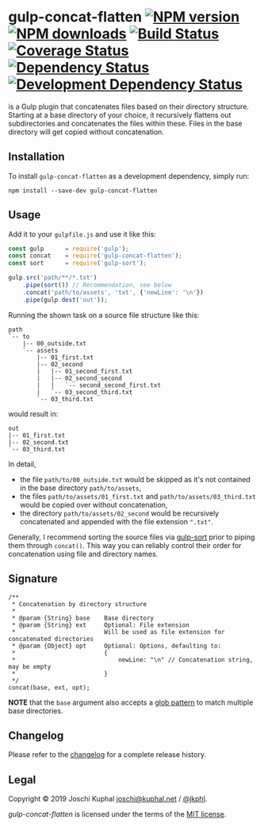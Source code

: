 # gulp-concat-flatten [![NPM version][npm-image]][npm-url] [![NPM downloads][npm-downloads]][npm-url] [![Build Status][travis-image]][travis-url]  [![Coverage Status][coveralls-image]][coveralls-url] [![Dependency Status][depstat-image]][depstat-url] [![Development Dependency Status][devdepstat-image]][devdepstat-url]

is a Gulp plugin that concatenates files based on their directory structure. Starting at a base directory of your choice, it recursively flattens out subdirectories and concatenates the files within these. Files in the base directory will get copied without concatenation. 

## Installation

To install `gulp-concat-flatten` as a development dependency, simply run:

```shell
npm install --save-dev gulp-concat-flatten
```

## Usage

Add it to your `gulpfile.js` and use it like this:

```javascript
const gulp      = require('gulp');
const concat    = require('gulp-concat-flatten');
const sort      = require('gulp-sort');

gulp.src('path/**/*.txt')
	.pipe(sort()) // Recommendation, see below
	.concat('path/to/assets', 'txt', {'newLine': '\n'})
	.pipe(gulp.dest('out'));
```

Running the shown task on a source file structure like this:

```
path
`-- to
    |-- 00_outside.txt
    `-- assets
        |-- 01_first.txt
        |-- 02_second
        |   |-- 01_second_first.txt
        |   |-- 02_second_second
        |   |   `-- second_second_first.txt
        |   `-- 03_second_third.txt
        `-- 03_third.txt
```

would result in:

```
out
|-- 01_first.txt
|-- 02_second.txt
`-- 03_third.txt
```

In detail,

* the file `path/to/00_outside.txt` would be skipped as it's not contained in the base directory `path/to/assets`,
* the files `path/to/assets/01_first.txt` and `path/to/assets/03_third.txt` would be copied over without concatenation,
* the directory `path/to/assets/02_second` would be recursively concatenated and appended with the file extension `".txt"`.

Generally, I recommend sorting the source files via [gulp-sort](https://github.com/pgilad/gulp-sort) prior to piping them through `concat()`. This way you can reliably control their order for concatenation using file and directory names.

## Signature

```
/**
 * Concatenation by directory structure
 *
 * @param {String} base    Base directory
 * @param {String} ext     Optional: File extension
 *                         Will be used as file extension for concatenated directories
 * @param {Object} opt     Optional: Options, defaulting to:
 *                         {
 *                             newLine: "\n" // Concatenation string, may be empty
 *                         }
 */
concat(base, ext, opt);
```

**NOTE** that the `base` argument also accepts a [glob pattern](https://github.com/isaacs/node-glob) to match multiple base directories. 

## Changelog

Please refer to the [changelog](CHANGELOG.md) for a complete release history.


## Legal

Copyright © 2019 Joschi Kuphal <joschi@kuphal.net> / [@jkphl](https://twitter.com/jkphl).

*gulp-concat-flatten* is licensed under the terms of the [MIT license](LICENSE).


[npm-url]: https://npmjs.org/package/gulp-concat-flatten
[npm-image]: https://badge.fury.io/js/gulp-concat-flatten.png
[npm-downloads]: https://img.shields.io/npm/dm/gulp-concat-flatten.svg

[travis-url]: http://travis-ci.org/jkphl/gulp-concat-flatten
[travis-image]: https://secure.travis-ci.org/jkphl/gulp-concat-flatten.png

[coveralls-url]: https://coveralls.io/r/jkphl/gulp-concat-flatten
[coveralls-image]: https://img.shields.io/coveralls/jkphl/gulp-concat-flatten.svg

[depstat-url]: https://david-dm.org/jkphl/gulp-concat-flatten
[depstat-image]: https://david-dm.org/jkphl/gulp-concat-flatten/status.svg
[devdepstat-url]: https://david-dm.org/jkphl/gulp-concat-flatten?type=dev
[devdepstat-image]: https://david-dm.org/jkphl/gulp-concat-flatten/dev-status.svg
